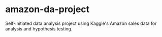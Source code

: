 # amazon-da-project
Self-initiated data analysis project using Kaggle's Amazon sales data for analysis and hypothesis testing.
